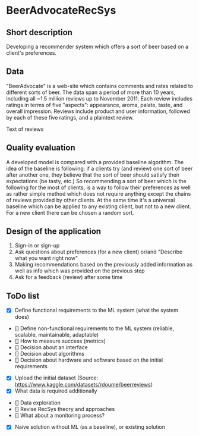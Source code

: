 # BeerAdvocateRecSys

## Short description
Developing a recommender system which offers a sort of beer based on a client's preferences.

## Data
"BeerAdvocate" is a web-site which contains comments and rates related to different sorts of beer. The data span a period of more than 10 years, including all ~1.5 million reviews up to November 2011. Each review includes ratings in terms of five "aspects": appearance, aroma, palate, taste, and overall impression. Reviews include product and user information, followed by each of these five ratings, and a plaintext review.

Text of reviews

## Quality evaluation
A developed model is compared with a provided baseline algorithm.
The idea of the baseline is following: if a clients try (and review) one sort of beer after another one, they believe that the sort of beer should satisfy their expectations (be tasty, etc.)
So recommending a sort of beer which is the following for the most of clients, is a way to follow their preferences as well as rather simple method which does not require anything except the chains of reviews provided by other clients.
At the same time it's a universal baseline which can be applied to any existing client, but not to a new client.
For a new client there can be chosen a random sort.

## Design of the application
1. Sign-in or sign-up
2. Ask questions about preferences (for a new client) or/and "Describe what you want right now"
3. Making recommendations based on the previously added information as well as info which was provided on the previous step
4. Ask for a feedback (review) after some time

## ToDo list
* [x] Define functional requirements to the ML system (what the system does)
* [] Define non-functional requirements to the ML system (reliable, scalable, maintainable, adaptable)
* [] How to measure success (metrics)
* [] Decision about an interface
* [] Decision about algorithms
* [] Decision about hardware and software based on the initial requirements
* [x] Upload the initial dataset (Source: https://www.kaggle.com/datasets/rdoume/beerreviews)
* [x] What data is required additionally
* [] Data exploration
* [] Revise RecSys theory and approaches
* [] What about a monitoring process?
* [x] Naive solution without ML (as a baseline), or existing solution